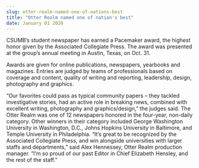 ```yaml
---
slug: otter-realm-named-one-of-nations-best
title: "Otter Realm named one of nation's best"
date: January 01 2020
---
```


  
<p>
  CSUMB’s student newspaper has earned a Pacemaker award, the highest honor
  given by the Associated Collegiate Press. The award was presented at the
  group’s annual meeting in Austin, Texas, on Oct. 31.
</p>
<p>
  Awards are given for online publications, newspapers, yearbooks and magazines.
  Entries are judged by teams of professionals based on coverage and content,
  quality of writing and reporting, leadership, design, photography and
  graphics.
</p>
<p>
  “Our favorites could pass as typical community papers – they tackled
  investigative stories, had an active role in breaking news, combined with
  excellent writing, photography and graphics/design,” the judges said. The
  Otter Realm was one of 12 newspapers honored in the four&#45;year,
  non&#45;daily category. Other winners in their category included George
  Washington University in Washington, D.C., Johns Hopkins University in
  Baltimore, and Temple University in Philadelphia. “It’s great to be recognized
  by the Associated Collegiate Press, and win alongside universities with larger
  staffs and departments,” said Alex Hennessey, Otter Realm production manager.
  “I’m so proud of our past Editor in Chief Elizabeth Hensley, and the rest of
  the staff.”
</p>
 
